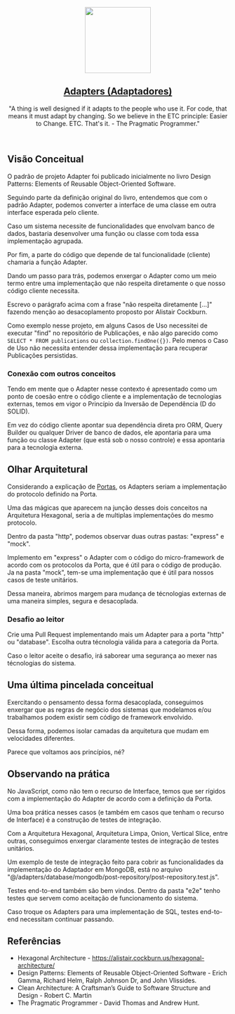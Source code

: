 <p align="center">
  <a href="https://pedromoraisf.medium.com">
    <img src="https://ouch-cdn2.icons8.com/Mh7LQsapa3U6bOVyJUiLqt_flRpvlJFTxFRFTtBPKC8/rs:fit:549:403/czM6Ly9pY29uczgu/b3VjaC1wcm9kLmFz/c2V0cy9wbmcvNDc4/Lzg4NGM0ZDQ2LWY5/OGItNDc1NS04ZGY0/LWQwOGQ1MDZmNWE4/Yi5wbmc.png" height="150">
    <h2 align="center">Adapters (Adaptadores)</h2>
  </a>
</p>

<p align="center">
  "A thing is well designed if it adapts to the people who use it. For code, that means it must adapt by changing. So we believe in the ETC principle: Easier to Change. ETC. That's it. - The Pragmatic Programmer."
</p>
<br />

## Visão Conceitual

O padrão de projeto Adapter foi publicado inicialmente no livro Design Patterns: Elements of Reusable Object-Oriented Software.

Seguindo parte da definição original do livro, entendemos que com o padrão Adapter, podemos converter a interface de uma classe em outra interface esperada pelo cliente.

Caso um sistema necessite de funcionalidades que envolvam banco de dados, bastaria desenvolver uma função ou classe com toda essa implementação agrupada.

Por fim, a parte do código que depende de tal funcionalidade (cliente) chamaria a função Adapter.

Dando um passo para trás, podemos enxergar o Adapter como um meio termo entre uma implementação que não respeita diretamente o que nosso código cliente necessita.

Escrevo o parágrafo acima com a frase "não respeita diretamente [...]" fazendo menção ao desacoplamento proposto por Alistair Cockburn.

Como exemplo nesse projeto, em alguns Casos de Uso necessitei de executar "find" no repositório de Publicações, e não algo parecido como `SELECT * FROM publications` ou `collection.findOne({})`. Pelo menos o Caso de Uso não necessita entender dessa implementação para recuperar Publicações persistidas.

### Conexão com outros conceitos

Tendo em mente que o Adapter nesse contexto é apresentado como um ponto de coesão entre o código cliente e a implementação de tecnologias externas, temos em vigor o Princípio da Inversão de Dependência (D do SOLID).

Em vez do código cliente apontar sua dependência direta pro ORM, Query Builder ou qualquer Driver de banco de dados, ele apontaria para uma função ou classe Adapter (que está sob o nosso controle) e essa apontaria para a tecnologia externa.

## Olhar Arquitetural

Considerando a explicação de [Portas](./../ports/readme-pt-BR.md), os Adapters seriam a implementação do protocolo definido na Porta.

Uma das mágicas que aparecem na junção desses dois conceitos na Arquitetura Hexagonal, seria a de multiplas implementações do mesmo protocolo.

Dentro da pasta "http", podemos observar duas outras pastas: "express" e "mock". 

Implemento em "express" o Adapter com o código do micro-framework de acordo com os protocolos da Porta, que é útil para o código de produção. Ja na pasta "mock", tem-se uma implementação que é útil para nossos casos de teste unitários.

Dessa maneira, abrimos margem para mudança de técnologias externas de uma maneira simples, segura e desacoplada.

### Desafio ao leitor

Crie uma Pull Request implementando mais um Adapter para a porta "http" ou "database". Escolha outra técnologia válida para a categoria da Porta.

Caso o leitor aceite o desafio, irá saborear uma segurança ao mexer nas técnologias do sistema.

## Uma última pincelada conceitual

Exercitando o pensamento dessa forma desacoplada, conseguimos enxergar que as regras de negócio dos sistemas que modelamos e/ou trabalhamos podem existir sem código de framework envolvido.

Dessa forma, podemos isolar camadas da arquitetura que mudam em velocidades diferentes.

Parece que voltamos aos princípios, né?

## Observando na prática

No JavaScript, como não tem o recurso de Interface, temos que ser rígidos com a implementação do Adapter de acordo com a definição da Porta.

Uma boa prática nesses casos (e também em casos que tenham o recurso de Interface) é a construção de testes de integração.

Com a Arquitetura Hexagonal, Arquitetura Limpa, Onion, Vertical Slice, entre outras, conseguimos enxergar claramente testes de integração de testes unitários.

Um exemplo de teste de integração feito para cobrir as funcionalidades da implementação do Adaptador em MongoDB, está no arquivo "@/adapters/database/mongodb/post-repository/post-repository.test.js".

Testes end-to-end também são bem vindos. Dentro da pasta "e2e" tenho testes que servem como aceitação de funcionamento do sistema.

Caso troque os Adapters para uma implementação de SQL, testes end-to-end necessitam continuar passando.

## Referências

- Hexagonal Architecture - <a href="https://alistair.cockburn.us/hexagonal-architecture/">https://alistair.cockburn.us/hexagonal-architecture/</a>
- Design Patterns: Elements of Reusable Object-Oriented Software - Erich Gamma, Richard Helm, Ralph Johnson Dr, and John Vlissides.
- Clean Architecture: A Craftsman’s Guide to Software Structure and Design - Robert C. Martin
- The Pragmatic Programmer - David Thomas and Andrew Hunt.